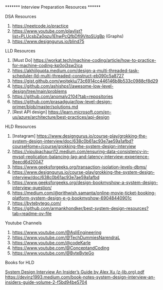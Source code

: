 ******* Interview Preparation Resources ******

DSA Resources
1. https://neetcode.io/practice
2. https://www.youtube.com/playlist?list=PLUcsbZa0qzu1EhwPcQfbDfl9VitpSUgBp (Graphs)
3. https://www.designgurus.io/blind75

LLD Resources
1. [Must Do] https://workat.tech/machine-coding/article/how-to-practice-for-machine-coding-kp0oj3sw2jca
2. https://akhiilgupta.medium.com/design-a-multi-threaded-task-scheduler-lld-multi-threaded-construct-eb090c5a8727
3. https://gist.github.com/wojteklu/73c6914cc446146b8b533c0988cf8d29
4. https://github.com/ashishps1/awesome-low-level-design/tree/main/problems
5. https://github.com/anomaly2104?tab=repositories
6. https://github.com/prasadgujar/low-level-design-primer/blob/master/solutions.md
7. [Rest API design] https://learn.microsoft.com/en-us/azure/architecture/best-practices/api-design

HLD Resources
1. [Instagram] https://www.designgurus.io/course-play/grokking-the-system-design-interview/doc/638c0b61ac93e7ae59a1afbd?courseHome=/course/grokking-the-system-design-interview
2. https://vipulpachauri12.medium.com/ensuring-data-consistency-in-mysql-replication-balancing-lag-and-latency-interview-experience-9eecd6d20047
3. https://www.geeksforgeeks.org/transaction-isolation-levels-dbms/
4. https://www.designgurus.io/course-play/grokking-the-system-design-interview/doc/638c0b61ac93e7ae59a1afbd
5. https://www.geeksforgeeks.org/design-bookmyshow-a-system-design-interview-question/
6. https://medium.com/@prithwish.samanta/online-movie-ticket-booking-platform-system-design-e-g-bookmyshow-69048440901c
7. https://bytebytego.com/
8. https://github.com/armankhondker/best-system-design-resources?tab=readme-ov-file

Youtube Channels
1. https://www.youtube.com/@AsliEngineering
2. https://www.youtube.com/@TechDummiesNarendraL
3. https://www.youtube.com/@codeKarle
4. https://www.youtube.com/@ConceptandCoding
5. https://www.youtube.com/@ByteByteGo

Books for HLD

[System Design Interview An Insider’s Guide by Alex Xu (z-lib.org).pdf](src%2Fmain%2Fresources%2FSystem%20Design%20Interview%20An%20Insider%E2%80%99s%20Guide%20by%20Alex%20Xu%20%28z-lib.org%29.pdf)
https://devinz1993.medium.com/book-notes-system-design-interview-an-insiders-guide-volume-2-f5bd94be5704